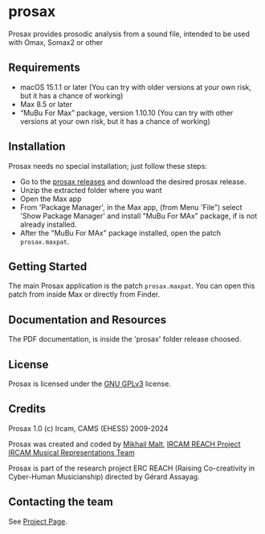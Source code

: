 # prosax
Prosax provides prosodic analysis from a sound file, intended to be used with Omax, Somax2 or other

## Requirements

* macOS 15.1.1 or later (You can try with older versions at your own risk, but it has a chance of working)
* Max 8.5 or later
* “MuBu For Max” package, version 1.10.10 (You can try with other versions at your own risk, but it has a chance of working)

## Installation

Prosax needs no special installation; just follow these steps:

- Go to the [prosax releases](https://github.com/DYCI2/prosax/releases) and download the desired prosax release.
- Unzip the extracted folder where you want
- Open the Max app
- From 'Package Manager', in the Max app, (from Menu 'File") select 'Show Package Manager' and install "MuBu For MAx" package, if is not already installed.
- After the "MuBu For MAx" package installed, open the patch `prosax.maxpat`.
  
## Getting Started
The main Prosax application is the patch `prosax.maxpat`. You can open this patch from inside Max or directly from Finder.

## Documentation and Resources

The PDF documentation, is inside the 'prosax' folder release choosed. 

## License

Prosax is licensed under the [GNU GPLv3](https://www.gnu.org/licenses/gpl-3.0.html) license.

## Credits

Prosax 1.0 (c) Ircam, CAMS (EHESS) 2009-2024

Prosax was created and coded by  [Mikhail Malt](https://www.ircam.fr/person/mikhail-malt),
[IRCAM REACH Project](https://www.ircam.fr/projects/pages/reach-project)
[IRCAM Musical Representations Team](http://repmus.ircam.fr/home)  

Prosax is part of the research project ERC REACH (Raising Co-creativity in Cyber-Human Musicianship) directed by Gérard Assayag.

## Contacting the team

See [Project Page](https://digitaljazz.fr).
